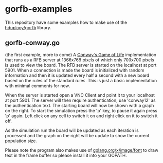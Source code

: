 # gorfb-examples

This repository have some examples how to make use of the [hduplooy/gorfb](https://github.com/hduplooy/gorfb) library.

## gorfb-conway.go 

(the first example, more to come)
A [Conway's Game of Life](https://en.wikipedia.org/wiki/Conway%27s_Game_of_Life) implementation that runs as a RFB server at 1366x768 pixels of which only 700x700 pixels is used to view the board. The RFB server is started on the localhost at port 5901. When a connection is made the board is initialized with random information and then it is updated every half a second with a new board based on the rules of the standard rules. This is just a basic implementation with minimal comments for now. 

When the server is started open a VNC Client and point it to your localhost at port 5901. The server will then require authentication, use 'conway12' as the authentication text. The starting board will now be shown with a graph on the right. To start the simulation press the 'p' key, to pause it again press 'p' again. Left click on any cell to switch it on and right click on it to switch it off. 

As the simulation run the board will be updated as each iteration is processed and the graph on the right will be update to show the current population size.

Please note the program also makes use of [golang.org/x/image/font](https://godoc.org/golang.org/x/image/font) to draw text in the frame buffer so please install it into your GOPATH.


